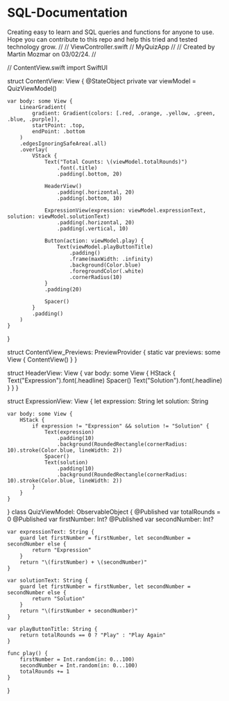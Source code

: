 # SQL-Documentation

Creating easy to learn and SQL queries and functions for anyone to use.
Hope you can contribute to this repo and help this tried and tested technology grow.
//
//  ViewController.swift
//  MyQuizApp
//
//  Created by Martin Mozmar on 03/02/24.
//

// ContentView.swift
import SwiftUI

struct ContentView: View {
    @StateObject private var viewModel = QuizViewModel()

    var body: some View {
        LinearGradient(
            gradient: Gradient(colors: [.red, .orange, .yellow, .green, .blue, .purple]),
            startPoint: .top,
            endPoint: .bottom
        )
        .edgesIgnoringSafeArea(.all)
        .overlay(
            VStack {
                Text("Total Counts: \(viewModel.totalRounds)")
                    .font(.title)
                    .padding(.bottom, 20)

                HeaderView()
                    .padding(.horizontal, 20)
                    .padding(.bottom, 10)

                ExpressionView(expression: viewModel.expressionText, solution: viewModel.solutionText)
                    .padding(.horizontal, 20)
                    .padding(.vertical, 10)

                Button(action: viewModel.play) {
                    Text(viewModel.playButtonTitle)
                        .padding()
                        .frame(maxWidth: .infinity)
                        .background(Color.blue)
                        .foregroundColor(.white)
                        .cornerRadius(10)
                }
                .padding(20)
                    
                Spacer()
            }
            .padding()
        )
    }
}

struct ContentView_Previews: PreviewProvider {
    static var previews: some View {
        ContentView()
    }
}

struct HeaderView: View {
    var body: some View {
        HStack {
            Text("Expression").font(.headline)
            Spacer()
            Text("Solution").font(.headline)
        }
    }
}

struct ExpressionView: View {
    let expression: String
    let solution: String

    var body: some View {
        HStack {
            if expression != "Expression" && solution != "Solution" {
                Text(expression)
                    .padding(10)
                    .background(RoundedRectangle(cornerRadius: 10).stroke(Color.blue, lineWidth: 2))
                Spacer()
                Text(solution)
                    .padding(10)
                    .background(RoundedRectangle(cornerRadius: 10).stroke(Color.blue, lineWidth: 2))
            }
        }
    }
}
class QuizViewModel: ObservableObject {
    @Published var totalRounds = 0
    @Published var firstNumber: Int?
    @Published var secondNumber: Int?

    var expressionText: String {
        guard let firstNumber = firstNumber, let secondNumber = secondNumber else {
            return "Expression"
        }
        return "\(firstNumber) + \(secondNumber)"
    }

    var solutionText: String {
        guard let firstNumber = firstNumber, let secondNumber = secondNumber else {
            return "Solution"
        }
        return "\(firstNumber + secondNumber)"
    }

    var playButtonTitle: String {
        return totalRounds == 0 ? "Play" : "Play Again"
    }

    func play() {
        firstNumber = Int.random(in: 0...100)
        secondNumber = Int.random(in: 0...100)
        totalRounds += 1
    }
}


